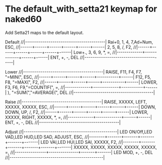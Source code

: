 # The default_with_setta21 keymap for naked60

Add Setta21 maps to the default layout.

Default
  //|-----------------------------------------|
      Rai+0,     1,     4,     7,Ad+Num,   ESC,
  //|------+------+------+------+------+------|
                 2,     5,     8,     /,    F2,
  //|------+------+------+------+------+------|
      Low+.,     3,     6,     9,     *,     =,
  //|-------------+-------------+------+------|
               ENT,            +,     -,   DEL 
  //|-----------------------------------------|

Lower
  //|-----------------------------------------|
      RAISE,   F11,    F4,    F7,    "=MIN(",   ESC,
  //|------+------+------+------+-----------+------|
               F12,    F5,    F8,    "=MAX(",    F2,
  //|------+------+------+------+-----------+------|
      LOWER,    F3,    F6,    F9,"=COUNTIF(",     =,
  //|-------------+-------------+-----------+------|
                 ),      "=SUM(","=AVERAGE(",   DEL 
  //|-----------------------------------------|

Raise
  //|-----------------------------------------|
      RAISE, XXXXX,  LEFT, XXXXX, XXXXX,   ESC,
  //|------+------+------+------+------+------|
              DOWN,  DOWN,    UP,     /,    F2,
  //|------+------+------+------+------+------|
      LOWER, XXXXX, RIGHT, XXXXX,     *,     =,
  //|-------------+-------------+------+------|
               ENT,            +,     -,   DEL 
  //|-----------------------------------------|

Adjust
  //|------------------------------------------------|
   LED ON/Off,LED VAD,LED HUD,LED SAD, ADJUST,    ESC,
  //|--------+-------+-------+-------+-------+-------|
              LED VAI,LED HUI,LED SAI,  XXXXX,     F2,
  //|--------+-------+-------+-------+-------+-------|
        XXXXX,  XXXXX,   XXXXX, XXXXX,  XXXXX,      =,
  //|----------------+---------------+-------+-------|
              LED MOD,              +,      -,    DEL 
  //|------------------------------------------------|
